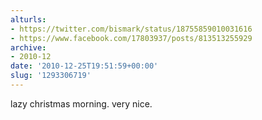 ```yaml
---
alturls:
- https://twitter.com/bismark/status/18755859010031616
- https://www.facebook.com/17803937/posts/813513255929
archive:
- 2010-12
date: '2010-12-25T19:51:59+00:00'
slug: '1293306719'
---
```


lazy christmas morning. very nice.

